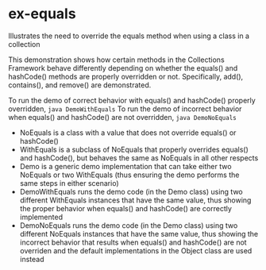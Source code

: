 # ex-equals
Illustrates the need to override the equals method when using a class in a collection

This demonstration shows how certain methods in the Collections Framework behave differently depending on whether the equals() and hashCode() methods are properly overridden or not. Specifically, add(), contains(), and remove() are demonstrated.

To run the demo of correct behavior with equals() and hashCode() properly overridden, `java DemoWithEquals`
To run the demo of incorrect behavior when equals() and hashCode() are not overridden, `java DemoNoEquals`

 - NoEquals is a class with a value that does not override equals() or hashCode()
 - WithEquals is a subclass of NoEquals that properly overrides equals() and hashCode(), but behaves the same as NoEquals in all other respects
 - Demo is a generic demo implementation that can take either two NoEquals or two WithEquals (thus ensuring the demo performs the same steps in either scenario)
 - DemoWithEquals runs the demo code (in the Demo class) using two different WithEquals instances that have the same value, thus showing the proper behavior when equals() and hashCode() are correctly implemented
 - DemoNoEquals runs the demo code (in the Demo class) using two different NoEquals instances that have the same value, thus showing the incorrect behavior that results when equals() and hashCode() are not overriden and the default implementations in the Object class are used instead

